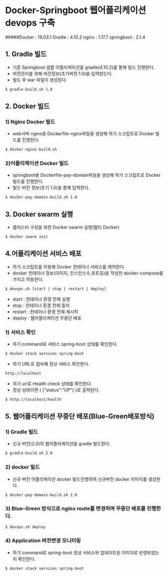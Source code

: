 # Docker-Springboot 웹어플리케이션 devops 구축
#####Docker : 19.03.1 Gradle : 4.10.2 nginx : 1.17.7 springboot : 2.1.4 




## 1. Gradle 빌드
- 기존 Springboot 샘플 어플리케이션을 gradle(4.10.2)를 통해 빌드 진행한다.
- 버전관리를 위해 버전정보(초기버전:1.0)을 입력받는다.
- 빌드 후 war 파일이 생성된다.

```bash
$ gradle-build.sh 1.0
```

## 2. Docker 빌드

### 1) Nginx Docker 빌드
- web서버 nginx용 Dockerfile-nginx파일을 생성해 하기 스크립트로 Docker 빌드를 진행한다.

```bash
$ docker-nginx-build.sh
```

### 2)어플리케이션 Docker 빌드
- springboot용 Dockerfile-pay-domain파일을 생성해 하기 스크립트로 Docker 빌드를 진행한다.
- 빌드 버전 정보(초기 1.0)을 함께 입력한다.

```bash
$ docker-pay-domain-build.sh 1.0
```


## 3. Docker swarm 실행
- 클러스터 구성을 위한 Docker swarm 실행(멀티 Docker)

```bash
$ docker swarm init
```


## 4.어플리케이션 서비스 배포

- 하기 스크립트를 이용해 Docker 컨테이너 서비스를 제어한다.
- docker 컨테이너 정보(이미지, 인스턴스수,포트등)을 작성한 docker-compose를 가지고 작동한다.

```bash
$ devops.sh [start | stop | restart | deploy]
```
- start : 컨테이너 환경 전체 실행
- stop : 컨테이너 환경 전체 중지
- restart : 컨테이너 환경 전체 재시작
- deploy : 웹어플리케이션 무중단 배포

### 1) 서비스 확인
- 하기 command로 서비스 spring-boot 상태를 확인한다.

```bash
$ docker stack services spring-boot
```

- 하기 URL로 접속해 정상 서비스 확인한다.

```bash
http://localhost
```

- 하기 url로 Health check 상태를 확인한다.
- 정상 상태이면 ( {"status":"UP"} )로 출력된다.

```bash
$ http://localhost/health
```




## 5. 웹어플리케이션 무중단 배포(Blue-Green배포방식)

### 1) Gradle 빌드
- 신규 버전(2.0)의 웹어플리케이션을 gradle 빌드한다.

```bash
$ gradle-build.sh 2.0
```

### 2) docker 빌드
- 신규 버전 어플리케이션 docker 빌드진행하여 신규버전 docker 이미지를 생성한다.

```bash
$ docker-pay-domain-build.sh 2.0
```

### 3) Blue-Green 방식으로 nginx route를 변경하며 무중단 배포를 진행한다.

```bash
$ devops.sh deploy
```

### 4) Application 버전변경 모니터링
- 하기 command로 spring-boot 정상 서비스와 업데이트된 이미지로 반영되었는지 확인한다.

```bash
$ docker stack services spring-boot
```
